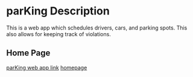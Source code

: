 # parKing Description
This is a web app which schedules drivers, cars, and parking spots.  This also allows for keeping track of violations.

## Home Page
[parKing web app link](http://mrfleming.school/parKing/parking.html)
[homepage](http://mrfleming.school/parKing/parkingsnip.PNG)
